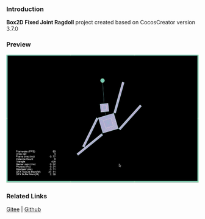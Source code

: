 ### Introduction
**Box2D Fixed Joint Ragdoll** project created based on CocosCreator version 3.7.0

### Preview
![image](../../../gif/202211/2022110313.gif)

### Related Links
[Gitee](https://gitee.com/mirrors_cocos-creator/cocos-example-physics/tree/v3.x/2d/box2d/assets/cases/example/joints) | [Github](https://github.com/cocos/cocos-example-physics/tree/v3.x/2d/box2d/assets/cases/example/joints)